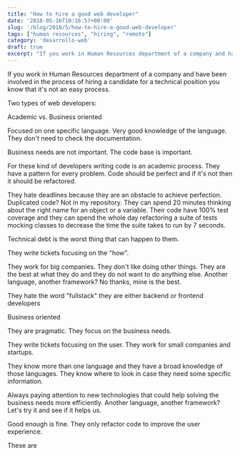 ```yaml
---
title: "How to hire a good web developer"
date: '2018-05-16T10:16:57+00:00'
slug: '/blog/2018/5/how-to-hire-a-good-web-developer'
tags: ["human resources", "hiring", "remote"]
category: 'desarrollo-web'
draft: true
excerpt: "If you work in Human Resources department of a company and have been involved in the process of hiring a candidate for a technical position you know that it's not an easy process."
---
```

If you work in Human Resources department of a company and have been involved in the process of hiring a candidate for a technical position you know that it's not an easy process.

Two types of web developers:

Academic vs. Business oriented

Focused on one specific language. Very good knowledge of the language. They don't need to check the documentation.

Business needs are not important. The code base is important.

For these kind of developers writing code is an academic process. They have a pattern for every problem. Code should be perfect and if it's not then it should be refactored.

They hate deadlines because they are an obstacle to achieve perfection. Duplicated code? Not in my repository. They can spend 20 minutes thinking about the right name for an object or a variable. Their code have 100% test coverage and they can spend the whole day refactoring a suite of tests mocking classes to decrease the time the suite takes to run by 7 seconds.

Technical debt is the worst thing that can happen to them.

They write tickets focusing on the "how".

They work for big companies. They don't like doing other things. They are the best at what they do and they do not want to do anything else. Another language, another framework? No thanks, mine is the best.

They hate the word "fullstack" they are either backend or frontend developers



Business oriented

They are pragmatic. They focus on the business needs.

They write tickets focusing on the user. They work for small companies and startups.

They know more than one language and they have a broad knowledge of those languages. They know where to look in case they need some specific information.

Always paying attention to new technologies that could help solving the business needs more efficiently. Another language, another framework? Let's try it and see if it helps us.

Good enough is fine. They only refactor code to improve the user experience.

These are
